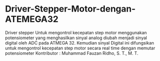 # Driver-Stepper-Motor-dengan-ATEMEGA32
Driver stepper Untuk mengontrol kecepatan step motor menggunakan potensiometer yang menghasilkan sinyal analog diubah menjadi sinyal digital oleh ADC pada ATMEGA 32. Kemudian sinyal Digital ini difungsikan untuk mengontrol kecepatan step motor secara real time dengan memutar potensiometer
Kontributor : Muhammad Fauzan Ridho, S. T., M. T. 
